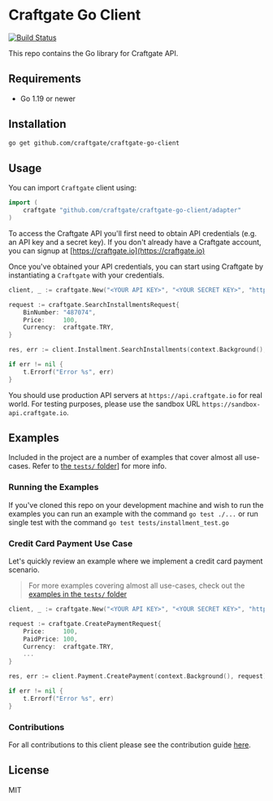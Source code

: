 # Craftgate Go Client

[![Build Status](https://github.com/craftgate/craftgate-go-client/workflows/Craftgate%20Go%20Client%20CI/badge.svg?branch=master)](https://github.com/craftgate/craftgate-go-client/actions)

This repo contains the Go library for Craftgate API.

## Requirements
- Go 1.19 or newer

## Installation

```sh
go get github.com/craftgate/craftgate-go-client
```

## Usage
You can import `Craftgate` client using:

```go
import (
    craftgate "github.com/craftgate/craftgate-go-client/adapter"
)
```

To access the Craftgate API you'll first need to obtain API credentials (e.g. an API key and a secret key). If you don't already have a Craftgate account, you can signup at [https://craftgate.io](https://craftgate.io)

Once you've obtained your API credentials, you can start using Craftgate by instantiating a `Craftgate` with your credentials.

```go
client, _ := craftgate.New("<YOUR API KEY>", "<YOUR SECRET KEY>", "https://api.craftgate.io")

request := craftgate.SearchInstallmentsRequest{
    BinNumber: "487074",
    Price:     100,
    Currency:  craftgate.TRY,
}

res, err := client.Installment.SearchInstallments(context.Background(), request)

if err != nil {
    t.Errorf("Error %s", err)
}
```

You should use production API servers at `https://api.craftgate.io` for real world. For testing purposes, please use the sandbox URL `https://sandbox-api.craftgate.io`.

## Examples
Included in the project are a number of examples that cover almost all use-cases. Refer to [the `tests/` folder](./tests/)] for more info.

### Running the Examples
If you've cloned this repo on your development machine and wish to run the examples you can run an example with the command `go test ./...` or run single test with the command `go test tests/installment_test.go`

### Credit Card Payment Use Case
Let's quickly review an example where we implement a credit card payment scenario.

> For more examples covering almost all use-cases, check out the [examples in the `tests/` folder](./tests)

```go
client, _ := craftgate.New("<YOUR API KEY>", "<YOUR SECRET KEY>", "https://sandbox-api.craftgate.io");

request := craftgate.CreatePaymentRequest{
    Price:     100,
    PaidPrice: 100,
    Currency:  craftgate.TRY,
    ...
}

res, err := client.Payment.CreatePayment(context.Background(), request)

if err != nil {
    t.Errorf("Error %s", err)
}
```

### Contributions

For all contributions to this client please see the contribution guide [here](CONTRIBUTING.md).

## License
MIT
